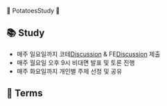 🥔 PotatoesStudy 🥔
## 📚 Study
- 매주 일요일까지 코테[Discussion](https://github.com/PotatoesStudy/Coding-hub/discussions) & FE[Discussion](https://github.com/PotatoesStudy/FE-hub/discussions) 제출
- 매주 월요일 오후 9시 비대면 발표 및 토론 진행
- 매주 화요일까지 개인별 주제 선정 및 공유

## 📅 Terms

<!--

**Here are some ideas to get you started:**

🙋‍♀️ A short introduction - what is your organization all about?
🌈 Contribution guidelines - how can the community get involved?
👩‍💻 Useful resources - where can the community find your docs? Is there anything else the community should know?
🍿 Fun facts - what does your team eat for breakfast?
🧙 Remember, you can do mighty things with the power of [Markdown](https://docs.github.com/github/writing-on-github/getting-started-with-writing-and-formatting-on-github/basic-writing-and-formatting-syntax)
-->
